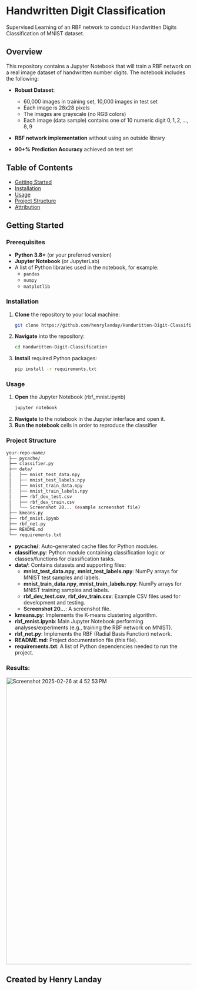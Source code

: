 # Handwritten Digit Classification <a name="title"></a>

Supervised Learning of an RBF network to conduct Handwritten Digits Classification of MNIST dataset.

## Overview

This repository contains a Jupyter Notebook that will train a RBF network on a real image dataset of handwritten number digits. The notebook includes the following:

- **Robust Dataset**:
    - 60,000 images in training set, 10,000 images in test set
    - Each image is 28x28 pixels
    - The images are grayscale (no RGB colors)
    - Each image (data sample) contains one of 10 numeric digit $0, 1, 2, \ldots, 8, 9$
 
- **RBF network implementation** without using an outside library
- **90+% Prediction Accuracy** achieved on test set

## Table of Contents

- [Getting Started](#getting-started)
- [Installation](#installation)
- [Usage](#usage)
- [Project Structure](#project-structure)
- [Attribution](#attribution)

## Getting Started

### Prerequisites

- **Python 3.8+** (or your preferred version)
- **Jupyter Notebook** (or JupyterLab)
- A list of Python libraries used in the notebook, for example:
  - `pandas`
  - `numpy`
  - `matplotlib`

### Installation

1. **Clone** the repository to your local machine:
   ```bash
   git clone https://github.com/henrylanday/Handwritten-Digit-Classification.git

2. **Navigate** into the repository:
   ```bash
   cd Handwritten-Digit-Classification

3. **Install** required Python packages:
   ```bash
   pip install -r requirements.txt


### Usage

1. **Open** the Jupyter Notebook (rbf_mnist.ipynb)
   ```bash
   jupyter notebook
2. **Navigate** to the notebook in the Jupyter interface and open it.
3. **Run the notebook** cells in order to reproduce the classifier


### Project Structure
   ~~~sh
your-repo-name/
    ├── pycache/
    ├── classifier.py
    ├── data/
    │   ├── mnist_test_data.npy
    │   ├── mnist_test_labels.npy
    │   ├── mnist_train_data.npy
    │   ├── mnist_train_labels.npy
    │   ├── rbf_dev_test.csv
    │   ├── rbf_dev_train.csv
    │   └── Screenshot 20... (example screenshot file)
    ├── kmeans.py
    ├── rbf_mnist.ipynb
    ├── rbf_net.py
    ├── README.md
    └── requirements.txt
  ~~~


- **__pycache__/**: Auto-generated cache files for Python modules.
- **classifier.py**: Python module containing classification logic or classes/functions for classification tasks.
- **data/**: Contains datasets and supporting files:
  - **mnist_test_data.npy**, **mnist_test_labels.npy**: NumPy arrays for MNIST test samples and labels.
  - **mnist_train_data.npy**, **mnist_train_labels.npy**: NumPy arrays for MNIST training samples and labels.
  - **rbf_dev_test.csv**, **rbf_dev_train.csv**: Example CSV files used for development and testing.
  - **Screenshot 20...**: A screenshot file.
- **kmeans.py**: Implements the K-means clustering algorithm.
- **rbf_mnist.ipynb**: Main Jupyter Notebook performing analyses/experiments (e.g., training the RBF network on MNIST).
- **rbf_net.py**: Implements the RBF (Radial Basis Function) network.
- **README.md**: Project documentation file (this file).
- **requirements.txt**: A list of Python dependencies needed to run the project.



### Results:
<img width="780" alt="Screenshot 2025-02-26 at 4 52 53 PM" src="https://github.com/user-attachments/assets/a9a932bd-5444-4827-b191-2b0f2d1a4663" />


## Created by Henry Landay <a name="attribution"></a>

